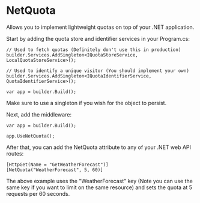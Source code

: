 # NetQuota
Allows you to implement lightweight quotas on top of your .NET application.

Start by adding the quota store and identifier services in your Program.cs:

```
// Used to fetch quotas (Definitely don't use this in production)
builder.Services.AddSingleton<IQuotaStoreService, LocalQuotaStoreService>();

// Used to identify a unique visitor (You should implement your own)
builder.Services.AddSingleton<IQuotaIdentifierService, QuotaIdentifierService>();

var app = builder.Build();
```

Make sure to use a singleton if you wish for the object to persist.

Next, add the middleware:

```
var app = builder.Build();

app.UseNetQuota();
```

After that, you can add the NetQuota attribute to any of your .NET web API routes:

```
[HttpGet(Name = "GetWeatherForecast")]
[NetQuota("WeatherForecast", 5, 60)]
```

The above example uses the "WeatherForecast" key (Note you can use the same key if you want to limit on the same resource) and sets the quota at 5 requests per 60 seconds.
